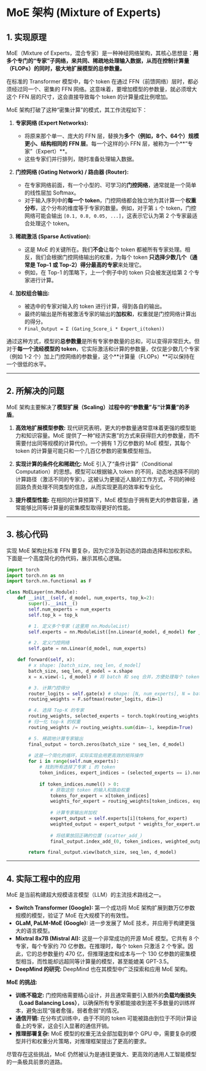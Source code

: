 # MoE 架构 (Mixture of Experts)

## 1. 实现原理

MoE（Mixture of Experts，混合专家）是一种神经网络架构，其核心思想是：**用多个专门的“专家”子网络，来共同、稀疏地处理输入数据，从而在控制计算量（FLOPs）的同时，极大地扩展模型的总参数量。**

在标准的 Transformer 模型中，每个 token 在通过 FFN（前馈网络）层时，都必须经过同一个、密集的 FFN 网络。这意味着，要增加模型的参数量，就必须增大这个 FFN 层的尺寸，这会直接导致每个 token 的计算量成比例增加。

MoE 架构打破了这种“密集计算”的模式，其工作流程如下：

1.  **专家网络 (Expert Networks):**
    *   将原来那个单一、庞大的 FFN 层，替换为**多个（例如，8个、64个）规模更小、结构相同的 FFN 层**。每一个这样的小 FFN 层，被称为一个**“专家”（Expert）**。
    *   这些专家们并行排列，随时准备处理输入数据。

2.  **门控网络 (Gating Network) / 路由器 (Router):**
    *   在专家网络前面，有一个小型的、可学习的**门控网络**，通常就是一个简单的线性层加 Softmax。
    *   对于输入序列中的**每一个 token**，门控网络都会独立地为其计算一个**权重分布**，这个分布的维度等于专家的数量。例如，对于第 `i` 个 token，门控网络可能会输出 `[0.1, 0.8, 0.05, ...]`，这表示它认为第 2 个专家最适合处理这个 token。

3.  **稀疏激活 (Sparse Activation):**
    *   这是 MoE 的关键所在。我们**不会**让每个 token 都被所有专家处理。相反，我们会根据门控网络输出的权重，为每个 token **只选择少数几个（通常是 Top-1 或 Top-2）得分最高的专家**来处理它。
    *   例如，在 Top-1 的策略下，上一个例子中的 token 只会被发送给第 2 个专家进行计算。

4.  **加权组合输出:**
    *   被选中的专家对输入的 token 进行计算，得到各自的输出。
    *   最终的输出是所有被激活专家的输出的**加权和**，权重就是门控网络计算出的得分。
    *   `Final_Output = Σ (Gating_Score_i * Expert_i(token))`

通过这种方式，模型的**总参数量**是所有专家参数量的总和，可以变得非常巨大。但对于**每一个流经模型的 token**，它实际激活和计算的参数量，仅仅是少数几个专家（例如 1-2 个）加上门控网络的参数量，这个**计算量（FLOPs）**可以保持在一个很低的水平。

---

## 2. 所解决的问题

MoE 架构主要解决了**模型扩展（Scaling）过程中的“参数量”与“计算量”的矛盾**。

1.  **高效地扩展模型参数:** 现代研究表明，更大的参数量通常意味着更强的模型能力和知识容量。MoE 提供了一种“经济实惠”的方式来获得巨大的参数量，而不需要付出同等规模的计算代价。一个拥有 1 万亿参数的 MoE 模型，其每个 token 的计算量可能只和一个几百亿参数的密集模型相当。

2.  **实现计算的条件化和稀疏化:** MoE 引入了“条件计算”（Conditional Computation）的思想。模型可以根据输入 token 的不同，动态地选择不同的计算路径（激活不同的专家）。这被认为更接近人脑的工作方式，不同的神经回路负责处理不同类型的信息，从而实现更高的效率和专业化。

3.  **提升模型性能:** 在相同的计算预算下，MoE 模型由于拥有更大的参数容量，通常能够比同等计算量的密集模型取得更好的性能。

---

## 3. 核心代码

实现 MoE 架构比标准 FFN 要复杂，因为它涉及到动态的路由选择和加权求和。下面是一个高度简化的伪代码，展示其核心逻辑。

```python
import torch
import torch.nn as nn
import torch.nn.functional as F

class MoELayer(nn.Module):
    def __init__(self, d_model, num_experts, top_k=2):
        super().__init__()
        self.num_experts = num_experts
        self.top_k = top_k

        # 1. 定义多个专家 (这里用 nn.ModuleList)
        self.experts = nn.ModuleList([nn.Linear(d_model, d_model) for _ in range(num_experts)])

        # 2. 定义门控网络
        self.gate = nn.Linear(d_model, num_experts)

    def forward(self, x):
        # x shape: [batch_size, seq_len, d_model]
        batch_size, seq_len, d_model = x.shape
        x = x.view(-1, d_model) # 将 batch 和 seq 合并，方便处理每个 token

        # 3. 计算门控得分
        router_logits = self.gate(x) # shape: [N, num_experts], N = batch*seq
        routing_weights = F.softmax(router_logits, dim=1)

        # 4. 选择 Top-K 的专家
        routing_weights, selected_experts = torch.topk(routing_weights, self.top_k, dim=-1)
        # 归一化 top-k 的权重
        routing_weights /= routing_weights.sum(dim=-1, keepdim=True)

        # 5. 稀疏地计算专家输出
        final_output = torch.zeros(batch_size * seq_len, d_model)
        
        # 这是一个简化的循环，实际实现会用更高效的矩阵操作
        for i in range(self.num_experts):
            # 找到所有选择了专家 i 的 token
            token_indices, expert_indices = (selected_experts == i).nonzero(as_tuple=True)
            
            if token_indices.numel() > 0:
                # 获取这些 token 的输入和路由权重
                tokens_for_expert = x[token_indices]
                weights_for_expert = routing_weights[token_indices, expert_indices]
                
                # 计算专家输出并加权
                expert_output = self.experts[i](tokens_for_expert)
                weighted_output = expert_output * weights_for_expert.unsqueeze(-1)
                
                # 将结果放回正确的位置 (scatter_add_)
                final_output.index_add_(0, token_indices, weighted_output)

        return final_output.view(batch_size, seq_len, d_model)
```

---

## 4. 实际工程中的应用

MoE 是当前构建超大规模语言模型（LLM）的主流技术路线之一。

*   **Switch Transformer (Google):** 第一个成功将 MoE 架构扩展到数万亿参数规模的模型，验证了 MoE 在大规模下的有效性。
*   **GLaM, PaLM-MoE (Google):** 进一步发展了 MoE 技术，并应用于构建更强大的语言模型。
*   **Mixtral 8x7B (Mistral AI):** 这是一个非常成功的开源 MoE 模型。它共有 8 个专家，每个专家约 70 亿参数。在推理时，每个 token 只激活 2 个专家。因此，它的总参数量约 470 亿，但推理速度和成本与一个 130 亿参数的密集模型相当，而性能却远超同等计算量的模型，甚至能媲美 GPT-3.5。
*   **DeepMind 的研究:** DeepMind 也在其模型中广泛探索和应用 MoE 架构。

**MoE 的挑战:**

*   **训练不稳定:** 门控网络需要精心设计，并且通常需要引入额外的**负载均衡损失（Load Balancing Loss）**，以确保所有专家都能接收到差不多数量的训练样本，避免出现“强者愈强，弱者愈弱”的情况。
*   **通信开销:** 在分布式训练中，由于不同的 token 可能被路由到位于不同计算设备上的专家，这会引入显著的通信开销。
*   **推理部署复杂:** MoE 模型的权重无法全部加载到单个 GPU 中，需要复杂的模型并行和权重分片策略，对推理框架提出了更高的要求。

尽管存在这些挑战，MoE 仍然被认为是通往更强大、更高效的通用人工智能模型的一条极具前景的道路。
